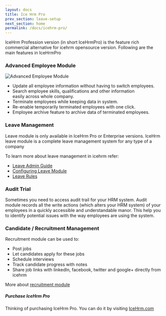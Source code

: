 ```yaml
---
layout: docs
title: Ice Hrm Pro
prev_section: leave-setup
next_section: home
permalink: /docs/icehrm-pro/
---
```


IceHrm Profession version (in short IceHrmPro) is the feature rich commercial alternative for icehrm
opensource version. Following are the main features in IceHrmPro

### Advanced Employee Module

![Advanced Employee Module](https://icehrm.s3.amazonaws.com/images/blog-images/advanced-employee-module.png)

- Update all employee information without having to switch employees.
- Search employee skills, qualifications and other information<br/>easily across whole company.
- Terminate employees while keeping data in system.
- Re-enable temporarily terminated employees with one click.
- Employee archive feature to archive data of terminated employees.
    
### Leave Management

Leave module is only available in IceHrm Pro or Enterprise versions. IceHrm leave module is a complete leave management system for any type of a company

To learn more about leave management in icehrm refer:
- [Leave Admin Guide](/docs/leave-admin)
- [Configuring Leave Module](/docs/leave-setup)
- [Leave Rules](/docs/leave-rules)

### Audit Trial

Sometimes you need to access audit trail for your HRM system. Audit module records all the write actions (which alters your HRM system) 
of your employees in a quickly accessible and understandable manor. This help you to identify potential issues with the way employees
are using the system.

### Candidate / Recruitment Management

Recruitment module can be used to:
 
- Post jobs
- Let candidates apply for these jobs
- Schedule interviews
- Track candidate progress with notes
- Share job links with linkedIn, facebook, twitter and google+ directly from icehrm

More about [recruitment module](/docs/recruitment/)

<div class="note info">
  <h5>Purchase IceHrm Pro</h5>
  <p>
  Thinking of purchasing IceHrm Pro. You can do it by visiting <a href="http://icehrm.com/modules.php">IceHrm.com</a>
  </p>
</div>




